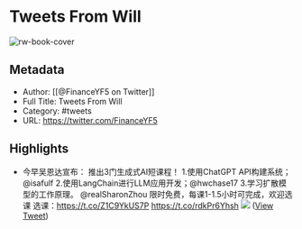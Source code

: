 # Tweets From Will

![rw-book-cover](https://pbs.twimg.com/profile_images/1666998690937192448/ryhXQzH4.jpg)

## Metadata
- Author: [[@FinanceYF5 on Twitter]]
- Full Title: Tweets From Will
- Category: #tweets
- URL: https://twitter.com/FinanceYF5

## Highlights
- 今早吴恩达宣布：
  推出3门生成式AI短课程！
  1.使用ChatGPT API构建系统；@isafulf 
  2.使用LangChain进行LLM应用开发；@hwchase17
  3.学习扩散模型的工作原理。 @realSharonZhou 
  限时免费，每课1-1.5小时可完成，欢迎选课
  选课：https://t.co/Z1C9YkUS7P https://t.co/rdkPr6Yhsh
  ![](https://pbs.twimg.com/media/FxfpBYqakAAGTVQ.jpg) ([View Tweet](https://twitter.com/FinanceYF5/status/1664054976556208128))
